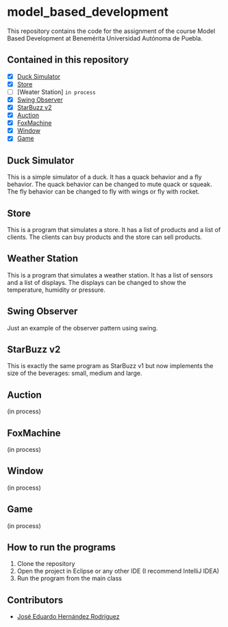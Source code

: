 # model_based_development

This repository contains the code for the assignment of the course Model Based Development at Benemérita Universidad Autónoma de Puebla.

## Contained in this repository

- [x] [Duck Simulator](https://github.com/eduherrodp/model_based_development/tree/main/src/modelbaseddevelopment/ducksimulator)
- [x] [Store](https://github.com/eduherrodp/model_based_development/tree/main/src/modelbaseddevelopment/store)
- [ ] [Weater Station] `in process`
- [x] [Swing Observer](https://github.com/eduherrodp/model_based_development/tree/main/src/modelbaseddevelopment/swingobserver)
- [x] [StarBuzz v2](https://github.com/eduherrodp/model_based_development/tree/main/src/modelbaseddevelopment/starbuzz)
- [x] [Auction](https://github.com/eduherrodp/model_based_development/tree/main/src/modelbaseddevelopment/auction?classId=940ec678-e727-47d1-a63e-1c6a479ccaa5&assignmentId=486e6469-b31e-4f6a-bc28-d0b965744e98&submissionId=843d6a90-1780-68c0-7d7a-781d2132bb21)
- [X] [FoxMachine](https://github.com/eduherrodp/model_based_development/tree/main/src/modelbaseddevelopment/foxmachine?classId=940ec678-e727-47d1-a63e-1c6a479ccaa5&assignmentId=486e6469-b31e-4f6a-bc28-d0b965744e98&submissionId=843d6a90-1780-68c0-7d7a-781d2132bb21)
- [X] [Window](https://github.com/eduherrodp/model_based_development/tree/main/src/modelbaseddevelopment/window)
- [X] [Game](https://github.com/eduherrodp/model_based_development/tree/main/src/modelbaseddevelopment/game)

## Duck Simulator  

This is a simple simulator of a duck. It has a quack behavior and a fly behavior. The quack behavior can be changed to mute quack or squeak. The fly behavior can be changed to fly with wings or fly with rocket.

## Store 

This is a program that simulates a store. It has a list of products and a list of clients. The clients can buy products and the store can sell products.

## Weather Station

This is a program that simulates a weather station. It has a list of sensors and a list of displays. The displays can be changed to show the temperature, humidity or pressure.

## Swing Observer

Just an example of the observer pattern using swing.

## StarBuzz v2

This is exactly the same program as StarBuzz v1 but now implements the size of the beverages: small, medium and large.

## Auction

(in process)

## FoxMachine

(in process)

## Window

(in process)

## Game

(in process)

## How to run the programs

1. Clone the repository
2. Open the project in Eclipse or any other IDE (I recommend IntelliJ IDEA)
3. Run the program from the main class

## Contributors

-  [José Eduardo Hernández Rodríguez](https://www.github.com/eduherrodp)

